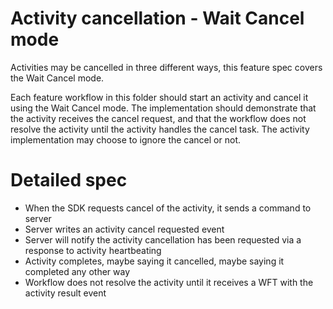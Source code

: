 # Activity cancellation - Wait Cancel mode
Activities may be cancelled in three different ways, this feature spec covers the
Wait Cancel mode.

Each feature workflow in this folder should start an activity and cancel it
using the Wait Cancel mode. The implementation should demonstrate that the activity
receives the cancel request, and that the workflow does not resolve the activity
until the activity handles the cancel task. The activity implementation may choose
to ignore the cancel or not.

# Detailed spec
* When the SDK requests cancel of the activity, it sends a command to server
* Server writes an activity cancel requested event
* Server will notify the activity cancellation has been requested via a response
  to activity heartbeating
* Activity completes, maybe saying it cancelled, maybe saying it completed any other way
* Workflow does not resolve the activity until it receives a WFT with the activity result event